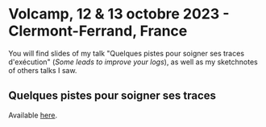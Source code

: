 # Volcamp, 12 & 13 octobre 2023 - Clermont-Ferrand, France

You will find slides of my talk "Quelques pistes pour soigner ses traces d'exécution" (_Some leads to improve your logs_), as well as my sketchnotes of others talks I saw.  

## Quelques pistes pour soigner ses traces

Available [here]([Volcamp]Quelques%20pistes%20pour%20soigner%20ses%20traces.pdf).

